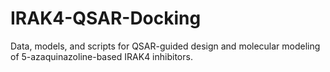 # IRAK4-QSAR-Docking
Data, models, and scripts for QSAR-guided design and molecular modeling of 5-azaquinazoline-based IRAK4 inhibitors.
